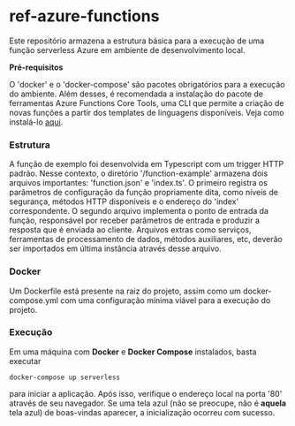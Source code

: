 # ref-azure-functions

Este repositório armazena a estrutura básica para a execução de uma função serverless Azure em ambiente de desenvolvimento local.

**Pré-requisitos**

O 'docker' e o 'docker-compose' são pacotes obrigatórios para a execução do ambiente. Além desses, é recomendada a instalação do pacote de ferramentas Azure Functions Core Tools, uma CLI que permite a criação de novas funções a partir dos templates de linguagens disponíveis. Veja como instalá-lo [aqui](https://github.com/Azure/azure-functions-core-tools#linux).

### Estrutura

A função de exemplo foi desenvolvida em Typescript com um trigger HTTP padrão. Nesse contexto, o diretório '/function-example' armazena dois arquivos importantes: 'function.json' e 'index.ts'. O primeiro registra os parâmetros de configuração da função propriamente dita, como níveis de segurança, métodos HTTP disponíveis e o endereço do 'index' correspondente. O segundo arquivo implementa o ponto de entrada da função, responsável por receber parâmetros de entrada e produzir a resposta que é enviada ao cliente. Arquivos extras como serviços, ferramentas de processamento de dados, métodos auxiliares, etc, deverão ser importados em última instância através desse arquivo.

### Docker
Um Dockerfile está presente na raiz do projeto, assim como um docker-compose.yml com uma configuração mínima viável para a execução do projeto.

### Execução
Em uma máquina com **Docker** e **Docker Compose** instalados, basta executar
```
docker-compose up serverless
```
para iniciar a aplicação. Após isso, verifique o endereço local na porta '80' através de seu navegador. Se uma tela azul (não se preocupe, não é **aquela** tela azul) de boas-vindas aparecer, a inicialização ocorreu com sucesso.
